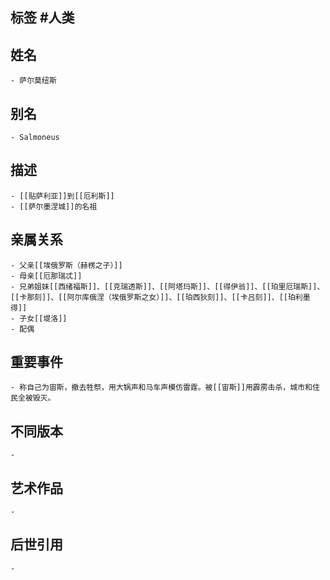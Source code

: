 ## 标签  #人类
## 姓名
	- 萨尔莫纽斯
## 别名
	- Salmoneus
## 描述
	- [[贴萨利亚]]到[[厄利斯]]
	- [[萨尔墨涅城]]的名祖
## 亲属关系
	- 父亲[[埃俄罗斯（赫楞之子）]]
	- 母亲[[厄那瑞忒]]
	- 兄弟姐妹[[西绪福斯]]、[[克瑞透斯]]、[[阿塔玛斯]]、[[得伊翁]]、[[珀里厄瑞斯]]、[[卡那刻]]、[[阿尔库俄涅（埃俄罗斯之女）]]、[[珀西狄刻]]、[[卡吕刻]]、[[珀利墨得]]
	- 子女[[堤洛]]
	- 配偶
## 重要事件
	- 称自己为宙斯，撤去牲祭，用大锅声和马车声模仿雷霆。被[[宙斯]]用霹雳击杀，城市和住民全被毁灭。
## 不同版本
	-
## 艺术作品
	-
## 后世引用
	-
